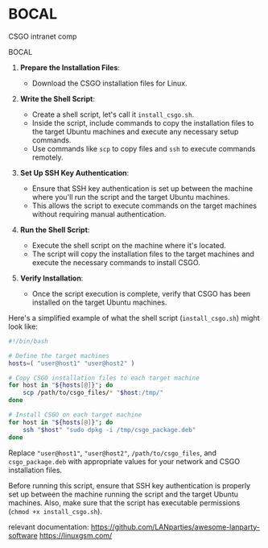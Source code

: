 # BOCAL
CSGO intranet comp


BOCAL

1. **Prepare the Installation Files**:
   - Download the CSGO installation files for Linux.

2. **Write the Shell Script**:
   - Create a shell script, let's call it `install_csgo.sh`.
   - Inside the script, include commands to copy the installation files to the target Ubuntu machines and execute any necessary setup commands.
   - Use commands like `scp` to copy files and `ssh` to execute commands remotely.

3. **Set Up SSH Key Authentication**:
   - Ensure that SSH key authentication is set up between the machine where you'll run the script and the target Ubuntu machines.
   - This allows the script to execute commands on the target machines without requiring manual authentication.

4. **Run the Shell Script**:
   - Execute the shell script on the machine where it's located.
   - The script will copy the installation files to the target machines and execute the necessary commands to install CSGO.

5. **Verify Installation**:
   - Once the script execution is complete, verify that CSGO has been installed on the target Ubuntu machines.

Here's a simplified example of what the shell script (`install_csgo.sh`) might look like:

```bash
#!/bin/bash

# Define the target machines
hosts=( "user@host1" "user@host2" )

# Copy CSGO installation files to each target machine
for host in "${hosts[@]}"; do
    scp /path/to/csgo_files/* "$host:/tmp/"
done

# Install CSGO on each target machine
for host in "${hosts[@]}"; do
    ssh "$host" "sudo dpkg -i /tmp/csgo_package.deb"
done
```

Replace `"user@host1"`, `"user@host2"`, `/path/to/csgo_files`, and `csgo_package.deb` with appropriate values for your network and CSGO installation files.

Before running this script, ensure that SSH key authentication is properly set up between the machine running the script and the target Ubuntu machines. Also, make sure that the script has executable permissions (`chmod +x install_csgo.sh`).


relevant documentation:
https://github.com/LANparties/awesome-lanparty-software
https://linuxgsm.com/